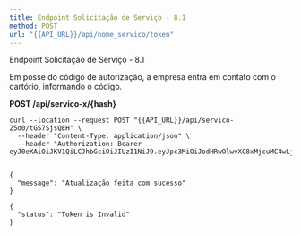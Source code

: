 ```yaml
---
title: Endpoint Solicitação de Serviço - 8.1
method: POST
url: "{{API_URL}}/api/nome_servico/token"
---
```



Endpoint Solicitação de Serviço - 8.1

Em posse do código de autorização, a empresa entra em contato com o cartório, informando o código. 

**POST /api/servico-x/{hash}**


```request:cURL
curl --location --request POST "{{API_URL}}/api/servico-25o0/tGS7SjsQEH" \
  --header "Content-Type: application/json" \ 
  --header "Authorization: Bearer eyJ0eXAiOiJKV1QiLCJhbGciOiJIUzI1NiJ9.eyJpc3MiOiJodHRwOlwvXC8xMjcuMC4wLjE6ODAwMFwvYXBpXC9hdXRlbnRpY2FjYW8iLCJpYXQiOjE1OTEzNzI2MjksImV4cCI6MTU5MTM3NjIyOSwibmJmIjoxNTkxMzcyNjI5LCJqdGkiOiJjdGJxM3hWODJKWXBkVmJ3Iiwic3ViIjoiNjgyNjI5YWEtZWM1OS00NTg0LWI3NDgtZjQzNWFmOGQzZjE4IiwicHJ2IjoiYzAxMGM4OGUxMWY0MWM0Njc5YTNmMzVlMmQwYWQ3YTVlOWFiOWNkMCJ9.q49pbkhNtk_dBd88r5ygJJl1RtSlYrVHiLAbjeUcs3A"


```


```response:200
{
  "message": "Atualização feita com sucesso"
}
```


```response:401
{
  "status": "Token is Invalid"
}
```